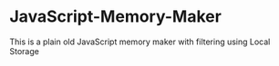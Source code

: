 # JavaScript-Memory-Maker
This is a plain old JavaScript memory maker with filtering using Local Storage

